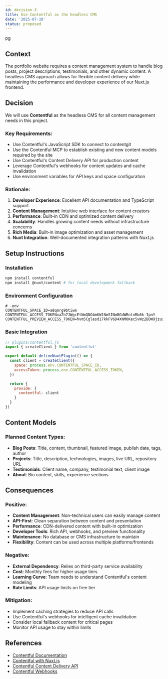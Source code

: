 ```yaml
---
id: decision-3
title: Use Contentful as the headless CMS
date: '2025-07-10'
status: proposed
---
```

pg
## Context

The portfolio website requires a content management system to handle blog posts, project descriptions, testimonials, 
and other dynamic content. A headless CMS approach allows for flexible content delivery while maintaining the 
performance and developer experience of our Nuxt.js frontend.

## Decision

We will use **Contentful** as the headless CMS for all content management needs in this project.

### Key Requirements:
- Use Contentful's JavaScript SDK to connect to contentgit
- Use the Contentful MCP to establish existing and new content models required by the site
- Use Contentful's Content Delivery API for production content
- Leverage Contentful's webhooks for content updates and cache invalidation
- Use environment variables for API keys and space configuration

### Rationale:
1. **Developer Experience**: Excellent API documentation and TypeScript support
2. **Content Management**: Intuitive web interface for content creators
3. **Performance**: Built-in CDN and optimized content delivery
4. **Scalability**: Handles growing content needs without infrastructure concerns
5. **Rich Media**: Built-in image optimization and asset management
6. **Nuxt Integration**: Well-documented integration patterns with Nuxt.js

## Setup Instructions

### Installation
```bash
npm install contentful
npm install @nuxt/content # for local development fallback
```

### Environment Configuration
```env
# .env
CONTENTFUL_SPACE_ID=a8qmrg9btiwm
CONTENTFUL_ACCESS_TOKEN=aZn7JWgcEtNmQNO4mKW1NmSINmBGdWRntnRb0k-IpnY
CONTENTFUL_PREVIEW_ACCESS_TOKEN=hvm5Cglesd17kkFV6D4XNM0Kec5vWz2DDW9jzuzPQpw
```

### Basic Integration
```javascript
// plugins/contentful.js
import { createClient } from 'contentful'

export default defineNuxtPlugin(() => {
  const client = createClient({
    space: process.env.CONTENTFUL_SPACE_ID,
    accessToken: process.env.CONTENTFUL_ACCESS_TOKEN,
  })

  return {
    provide: {
      contentful: client
    }
  }
})
```

## Content Models

### Planned Content Types:
- **Blog Posts**: Title, content, thumbnail, featured image, publish date, tags, author
- **Projects**: Title, description, technologies, images, live URL, repository URL
- **Testimonials**: Client name, company, testimonial text, client image
- **About**: Bio content, skills, experience sections

## Consequences

### Positive:
- **Content Management**: Non-technical users can easily manage content
- **API-First**: Clean separation between content and presentation
- **Performance**: CDN-delivered content with built-in optimization
- **Developer Tools**: Rich API, webhooks, and preview functionality
- **Maintenance**: No database or CMS infrastructure to maintain
- **Flexibility**: Content can be used across multiple platforms/frontends

### Negative:
- **External Dependency**: Relies on third-party service availability
- **Cost**: Monthly fees for higher usage tiers
- **Learning Curve**: Team needs to understand Contentful's content modeling
- **Rate Limits**: API usage limits on free tier

### Mitigation:
- Implement caching strategies to reduce API calls
- Use Contentful's webhooks for intelligent cache invalidation
- Consider local fallback content for critical pages
- Monitor API usage to stay within limits

## References

- [Contentful Documentation](https://www.contentful.com/developers/docs/)
- [Contentful with Nuxt.js](https://www.contentful.com/developers/docs/javascript/tutorials/nuxt-js/)
- [Contentful Content Delivery API](https://www.contentful.com/developers/docs/references/content-delivery-api/)
- [Contentful Webhooks](https://www.contentful.com/developers/docs/concepts/webhooks/)
